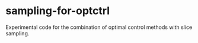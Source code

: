 # sampling-for-optctrl

Experimental code for the combination of optimal control methods with
slice sampling.  